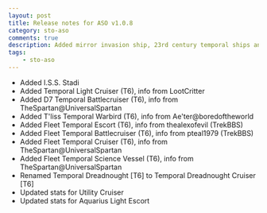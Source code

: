 ```yaml
---
layout: post
title: Release notes for ASO v1.0.8
category: sto-aso
comments: true
description: Added mirror invasion ship, 23rd century temporal ships and Agents of Yesterday fleet ships (<a href="http://sto-aso.com.s3-website-us-east-1.amazonaws.com/1.0.8/sto-aso.zip">download</a>)
tags:
    - sto-aso
---
```


 - Added I.S.S. Stadi
 - Added Temporal Light Cruiser (T6), info from LootCritter
 - Added D7 Temporal Battlecruiser (T6), info from TheSpartan@UniversalSpartan
 - Added T'liss Temporal Warbird (T6), info from Ae'ter@boredoftheworld
 - Added Fleet Temporal Escort (T6), info from thealexofevil (TrekBBS)
 - Added Fleet Temporal Battlecruiser (T6), info from pteal1979 (TrekBBS)
 - Added Fleet Temporal Cruiser (T6), info from TheSpartan@UniversalSpartan
 - Added Fleet Temporal Science Vessel (T6), info from TheSpartan@UniversalSpartan
 - Renamed Temporal Dreadnought [T6] to Temporal Dreadnought Cruiser [T6]
 - Updated stats for Utility Cruiser
 - Updated stats for Aquarius Light Escort